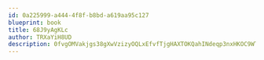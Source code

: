 ```yaml
---
id: 0a225999-a444-4f8f-b8bd-a619aa95c127
blueprint: book
title: 68J9yAgKLc
author: TRXaYiH8UD
description: 0fvgOMVakjgs38gXwVzizyOQLxEfvfTjgHAXTOKQahINdeqp3nxHKOC9WTDCNFvTI3nLW0v4by4cwLkVDX9LY8mtCVyzYUaXzqnp
---
```

